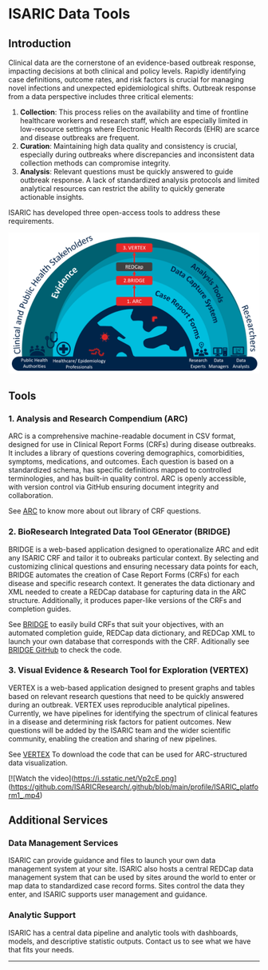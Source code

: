 # ISARIC Data Tools

## Introduction

Clinical data are the cornerstone of an evidence-based outbreak response, impacting decisions at both clinical and policy levels. Rapidly identifying case definitions, outcome rates, and risk factors is crucial for managing novel infections and unexpected epidemiological shifts. Outbreak response from a data perspective includes three critical elements:

1. **Collection**: This process relies on the availability and time of frontline healthcare workers and research staff, which are especially limited in low-resource settings where Electronic Health Records (EHR) are scarce and disease outbreaks are frequent.
2. **Curation**: Maintaining high data quality and consistency is crucial, especially during outbreaks where discrepancies and inconsistent data collection methods can compromise integrity.
3. **Analysis**: Relevant questions must be quickly answered to guide outbreak response. A lack of standardized analysis protocols and limited analytical resources can restrict the ability to quickly generate actionable insights.

ISARIC has developed three open-access tools to address these requirements.

![plot](https://github.com/ISARICResearch/.github/blob/main/profile/diagram.png)

## Tools

### 1. Analysis and Research Compendium (ARC)

ARC is a comprehensive machine-readable document in CSV format, designed for use in Clinical Report Forms (CRFs) during disease outbreaks. It includes a library of questions covering demographics, comorbidities, symptoms, medications, and outcomes. Each question is based on a standardized schema, has specific definitions mapped to controlled terminologies, and has built-in quality control. ARC is openly accessible, with version control via GitHub ensuring document integrity and collaboration.

See [ARC](https://github.com/ISARICResearch/DataPlatform/tree/main/ARCH) to know more about out library of CRF questions.

### 2. BioResearch Integrated Data Tool GEnerator (BRIDGE)

BRIDGE is a web-based application designed to operationalize ARC and edit any ISARIC CRF and tailor it to oubreaks particular context. By selecting and customizing clinical questions and ensuring necessary data points for each, BRIDGE automates the creation of Case Report Forms (CRFs) for each disease and specific research context. It generates the data dictionary and XML needed to create a REDCap database for capturing data in the ARC structure. Additionally, it produces paper-like versions of the CRFs and completion guides.

See [BRIDGE](https://isaric-bridge.replit.app/) to easily build CRFs that suit your objectives, with an automated completion guide, REDCap data dictionary, and REDCap XML to launch your own database that corresponds with the CRF. Aditionally see [BRIDGE GitHub](https://github.com/ISARICResearch/DataPlatform/tree/main/BRIDGE) to check the code. 

### 3. Visual Evidence & Research Tool for Exploration (VERTEX)

VERTEX is a web-based application designed to present graphs and tables based on relevant research questions that need to be quickly answered during an outbreak. VERTEX uses reproducible analytical pipelines. Currently, we have pipelines for identifying the spectrum of clinical features in a disease and determining risk factors for patient outcomes. New questions will be added by the ISARIC team and the wider scientific community, enabling the creation and sharing of new pipelines.

See [VERTEX](https://github.com/ISARICResearch/VERTEX) To download the code that can be used for ARC-structured data visualization.


[![Watch the video](https://i.sstatic.net/Vp2cE.png]
(https://github.com/ISARICResearch/.github/blob/main/profile/ISARIC_platform1_.mp4)


## Additional Services

### Data Management Services

ISARIC can provide guidance and files to launch your own data management system at your site. ISARIC also hosts a central REDCap data management system that can be used by sites around the world to enter or map data to standardized case record forms. Sites control the data they enter, and ISARIC supports user management and guidance.

### Analytic Support

ISARIC has a central data pipeline and analytic tools with dashboards, models, and descriptive statistic outputs. Contact us to see what we have that fits your needs.



---


